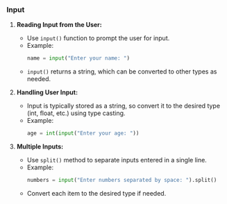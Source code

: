 ### Input

1. **Reading Input from the User:**

   - Use `input()` function to prompt the user for input.
   - Example:
     ```python
     name = input("Enter your name: ")
     ```
   - `input()` returns a string, which can be converted to other types as needed.

2. **Handling User Input:**

   - Input is typically stored as a string, so convert it to the desired type (int, float, etc.) using type casting.
   - Example:
     ```python
     age = int(input("Enter your age: "))
     ```

3. **Multiple Inputs:**
   - Use `split()` method to separate inputs entered in a single line.
   - Example:
     ```python
     numbers = input("Enter numbers separated by space: ").split()
     ```
   - Convert each item to the desired type if needed.
